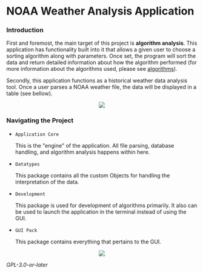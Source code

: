 # NOAA Weather Analysis Application

### Introduction

  First and foremost, the main target of this project is **algorithm analysis**. This application has functionality built into it that allows a given user to choose a sorting algorithm along with parameters. Once set, the program will sort the data and return detailed information about how the algorithm performed (for more information about the algorithms used, please see <u>algorithms</u>).

  Secondly, this application functions as a historical weather data analysis tool. Once a user parses a NOAA weather file, the data will be displayed in a table (see bellow).
  
  <p align="center">
  <img src="table![image](https://user-images.githubusercontent.com/63986603/227383377-b1d5f36d-ce56-45bc-aa1f-71b1c74ad24a.png)" />
</p>

### Navigating the Project

- `Application Core`

  This is the "engine" of the application. All file parsing, database handling, and algorithm analysis happens within here.

- `Datatypes` 

  This package contains all the custom Objects for handling the interpretation of the data.

- `Development`

  This package is used for development of algorithms primarily. It also can be used to launch the application in the terminal instead of using the GUI.

- `GUI Pack`

  This package contains everything that pertains to the GUI.


<p align="center">
  <img src="draft_nwa.png![image](https://user-images.githubusercontent.com/63986603/227383412-c24b4ecb-da21-4d97-a495-e580836d344f.png)" />
</p>


*GPL-3.0-or-later*
